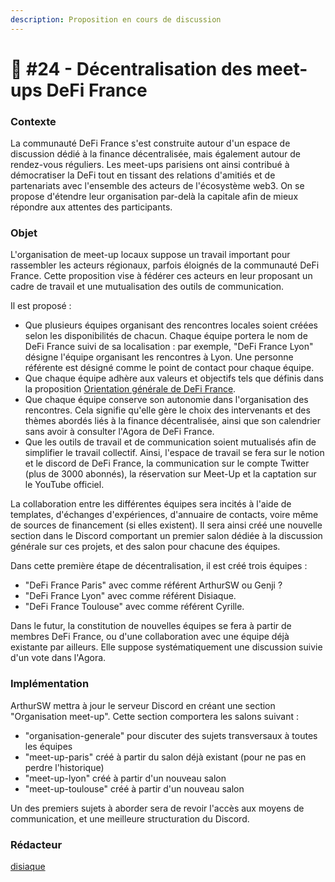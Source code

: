 ```yaml
---
description: Proposition en cours de discussion
---
```


# 💬 #24 - Décentralisation des meet-ups DeFi France

### Contexte

La communauté DeFi France s'est construite autour d'un espace de discussion dédié à la finance décentralisée, mais également autour de rendez-vous réguliers. Les meet-ups parisiens ont ainsi contribué à démocratiser la DeFi tout en tissant des relations d'amitiés et de partenariats avec l'ensemble des acteurs de l'écosystème web3. On se propose d'étendre leur organisation par-delà la capitale afin de mieux répondre aux attentes des participants.

### Objet

L'organisation de meet-up locaux suppose un travail important pour rassembler les acteurs régionaux, parfois éloignés de la communauté DeFi France. Cette proposition vise à fédérer ces acteurs en leur proposant un cadre de travail et une mutualisation des outils de communication.

Il est proposé :

* Que plusieurs équipes organisant des rencontres locales soient créées selon les disponibilités de chacun. Chaque équipe portera le nom de DeFi France suivi de sa localisation : par exemple, "DeFi France Lyon" désigne l'équipe organisant les rencontres à Lyon. Une personne référente est désigné comme le point de contact pour chaque équipe.
* Que chaque équipe adhère aux valeurs et objectifs tels que définis dans la proposition [Orientation générale de DeFi France](https://docs.defi-france.org/dff/propositions/propositions-acceptees/16-orientation-generale-de-defi-france).
* Que chaque équipe conserve son autonomie dans l'organisation des rencontres. Cela signifie qu'elle gère le choix des intervenants et des thèmes abordés liés à la finance décentralisée, ainsi que son calendrier sans avoir à consulter l'Agora de DeFi France.
* Que les outils de travail et de communication soient mutualisés afin de simplifier le travail collectif. Ainsi, l'espace de travail se fera sur le notion et le discord de DeFi France, la communication sur le compte Twitter (plus de 3000 abonnés), la réservation sur Meet-Up et la captation sur le YouTube officiel.

La collaboration entre les différentes équipes sera incités à l'aide de templates, d'échanges d'expériences, d'annuaire de contacts, voire même de sources de financement (si elles existent). Il sera ainsi créé une nouvelle section dans le Discord comportant un premier salon dédiée à la discussion générale sur ces projets, et des salon pour chacune des équipes.

Dans cette première étape de décentralisation, il est créé trois équipes :

* "DeFi France Paris" avec comme référent ArthurSW ou Genji ?
* "DeFi France Lyon" avec comme référent Disiaque.
* "DeFi France Toulouse" avec comme référent Cyrille.

Dans le futur, la constitution de nouvelles équipes se fera à partir de membres DeFi France, ou d'une collaboration avec une équipe déjà existante par ailleurs. Elle suppose systématiquement une discussion suivie d'un vote dans l'Agora.&#x20;

### Implémentation

ArthurSW mettra à jour le serveur Discord en créant une section "Organisation meet-up". Cette section comportera les salons suivant :

* "organisation-generale" pour discuter des sujets transversaux à toutes les équipes
* "meet-up-paris" créé à partir du salon déjà existant (pour ne pas en perdre l'historique)
* "meet-up-lyon" créé à partir d'un nouveau salon
* "meet-up-toulouse" créé à partir d'un nouveau salon

Un des premiers sujets à aborder sera de revoir l'accès aux moyens de communication, et une meilleure structuration du Discord.

### Rédacteur

[disiaque](https://app.gitbook.com/u/K4U6B6K5ILRfIL7ST7apaeUHD6z2 "mention")

